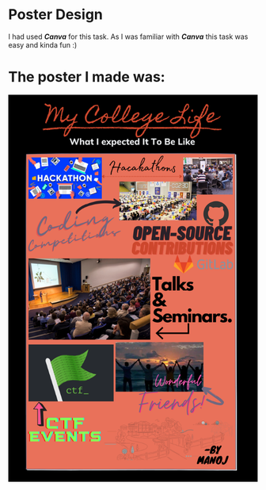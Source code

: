 # Poster Design
I had used ***Canva*** for this task. As I was familiar with ***Canva*** this task was easy and kinda fun :) <br>


# The poster I made was:
 ![](AMFOSS%20TASK%2011.png)
